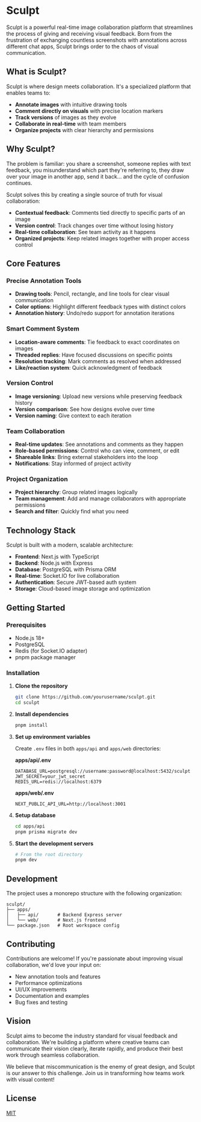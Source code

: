 # Sculpt

Sculpt is a powerful real-time image collaboration platform that streamlines the process of giving and receiving visual feedback. Born from the frustration of exchanging countless screenshots with annotations across different chat apps, Sculpt brings order to the chaos of visual communication.

## What is Sculpt?

Sculpt is where design meets collaboration. It's a specialized platform that enables teams to:

- **Annotate images** with intuitive drawing tools
- **Comment directly on visuals** with precise location markers
- **Track versions** of images as they evolve
- **Collaborate in real-time** with team members
- **Organize projects** with clear hierarchy and permissions

## Why Sculpt?

The problem is familiar: you share a screenshot, someone replies with text feedback, you misunderstand which part they're referring to, they draw over your image in another app, send it back... and the cycle of confusion continues.

Sculpt solves this by creating a single source of truth for visual collaboration:

- **Contextual feedback**: Comments tied directly to specific parts of an image
- **Version control**: Track changes over time without losing history
- **Real-time collaboration**: See team activity as it happens
- **Organized projects**: Keep related images together with proper access control

## Core Features

### Precise Annotation Tools

- **Drawing tools**: Pencil, rectangle, and line tools for clear visual communication
- **Color options**: Highlight different feedback types with distinct colors
- **Annotation history**: Undo/redo support for annotation iterations

### Smart Comment System

- **Location-aware comments**: Tie feedback to exact coordinates on images
- **Threaded replies**: Have focused discussions on specific points
- **Resolution tracking**: Mark comments as resolved when addressed
- **Like/reaction system**: Quick acknowledgment of feedback

### Version Control

- **Image versioning**: Upload new versions while preserving feedback history
- **Version comparison**: See how designs evolve over time
- **Version naming**: Give context to each iteration

### Team Collaboration

- **Real-time updates**: See annotations and comments as they happen
- **Role-based permissions**: Control who can view, comment, or edit
- **Shareable links**: Bring external stakeholders into the loop
- **Notifications**: Stay informed of project activity

### Project Organization

- **Project hierarchy**: Group related images logically
- **Team management**: Add and manage collaborators with appropriate permissions
- **Search and filter**: Quickly find what you need

## Technology Stack

Sculpt is built with a modern, scalable architecture:

- **Frontend**: Next.js with TypeScript
- **Backend**: Node.js with Express
- **Database**: PostgreSQL with Prisma ORM
- **Real-time**: Socket.IO for live collaboration
- **Authentication**: Secure JWT-based auth system
- **Storage**: Cloud-based image storage and optimization

## Getting Started

### Prerequisites

- Node.js 18+
- PostgreSQL
- Redis (for Socket.IO adapter)
- pnpm package manager

### Installation

1. **Clone the repository**

   ```bash
   git clone https://github.com/yourusername/sculpt.git
   cd sculpt
   ```

2. **Install dependencies**

   ```bash
   pnpm install
   ```

3. **Set up environment variables**

   Create `.env` files in both `apps/api` and `apps/web` directories:

   **apps/api/.env**

   ```
   DATABASE_URL=postgresql://username:password@localhost:5432/sculpt
   JWT_SECRET=your_jwt_secret
   REDIS_URL=redis://localhost:6379
   ```

   **apps/web/.env**

   ```
   NEXT_PUBLIC_API_URL=http://localhost:3001
   ```

4. **Setup database**

   ```bash
   cd apps/api
   pnpm prisma migrate dev
   ```

5. **Start the development servers**
   ```bash
   # From the root directory
   pnpm dev
   ```

## Development

The project uses a monorepo structure with the following organization:

```
sculpt/
├── apps/
│   ├── api/       # Backend Express server
│   └── web/       # Next.js frontend
└── package.json   # Root workspace config
```

## Contributing

Contributions are welcome! If you're passionate about improving visual collaboration, we'd love your input on:

- New annotation tools and features
- Performance optimizations
- UI/UX improvements
- Documentation and examples
- Bug fixes and testing

## Vision

Sculpt aims to become the industry standard for visual feedback and collaboration. We're building a platform where creative teams can communicate their vision clearly, iterate rapidly, and produce their best work through seamless collaboration.

We believe that miscommunication is the enemy of great design, and Sculpt is our answer to this challenge. Join us in transforming how teams work with visual content!

## License

[MIT](LICENSE)
